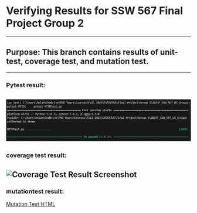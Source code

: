 # Verifying Results for SSW 567 Final Project Group 2
--- 
## Purpose: This branch contains results of unit-test, coverage test, and mutation test. 
--- 
### Pytest result: 

![Pytest Result Screenshot](pytest_result.jpg?raw=true "PyTest Output")
---
### coverage test result:

![Coverage Test Result Screenshot](https://raw.github.com/ashcaspy/SSW567-Final-Project/TA_test/coverage_test.jpg?raw=true "Coverage Test Output")
---
### mutationtest result: 

[Mutation Test HTML](mutpy_result/index.html "Mutation Test Final Result")
